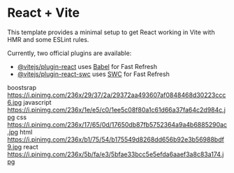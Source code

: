 # React + Vite

This template provides a minimal setup to get React working in Vite with HMR and some ESLint rules.

Currently, two official plugins are available:

- [@vitejs/plugin-react](https://github.com/vitejs/vite-plugin-react/blob/main/packages/plugin-react/README.md) uses [Babel](https://babeljs.io/) for Fast Refresh
- [@vitejs/plugin-react-swc](https://github.com/vitejs/vite-plugin-react-swc) uses [SWC](https://swc.rs/) for Fast Refresh

boostsrap 
https://i.pinimg.com/236x/29/37/2a/29372aa493607af0848468d30223ccc6.jpg
javascript
https://i.pinimg.com/236x/1e/e5/c0/1ee5c08f80a1c61d66a37fa64c2d984c.jpg
css
https://i.pinimg.com/236x/17/65/0d/17650db87fb5752364a9a4b6885290ac.jpg
html
https://i.pinimg.com/236x/b1/75/54/b175549d8268dd656b92e3b56988bdf9.jpg
react
https://i.pinimg.com/236x/5b/fa/e3/5bfae33bcc5e5efda6aaef3a8c83a174.jpg